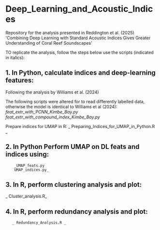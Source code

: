# Deep_Learning_and_Acoustic_Indices
Repository for the analysis presented in Reddington et al. (2025) 'Combining Deep Learning with Standard Acoustic Indices Gives Greater Understanding of Coral Reef Soundscapes'

TO replicate the analysis, follow the steps below use the scripts (indicated in italics):
  ## 1.	In Python, calculate indices and deep-learning features:
Following the analysis by Williams et al. (2024)

The following scripts were altered for to read differently labelled data, otherwise the model is identical to Williams et al (2024): 
            _feat_extr_with_PCNN_Kimbe_Bay.py_
            _feat_extr_with_compound_index_Kimbe_Bay.py_

Prepare indices for UMAP in R: 
          _  Preparing_Indices_for_UMAP_in_Python.R _

  ## 2.	In Python Perform UMAP on DL feats and indices using:
        _UMAP_feats.py
        UMAP_indices.py_

  ## 3.	In R, perform clustering analysis and plot:
 _       Cluster_analysis.R_

  ## 4.	In R, perform redundancy analysis and plot:
       _ Redundancy_Analysis.R _



